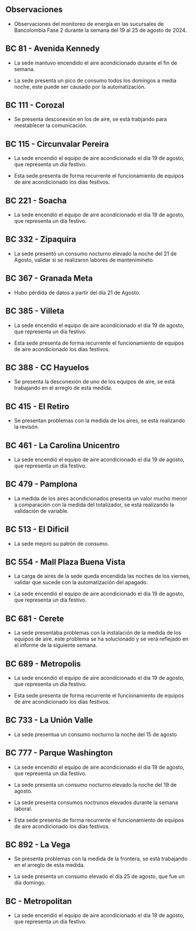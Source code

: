 ## Observaciones

<div align="right">

<!--<span style="font-size: smaller;"> Reporte semanal elaborado 02/01/2024</span> -->

</div>

- Observaciones del monitoreo de energía en las sucursales de Bancolombia Fase 2 durante la semana del 19 al 25 de agosto de 2024.

<!--## BC 73 - Pereira

- La sede apagó el sistema de aire una hora mas tarde de lo habitual.-->

<!-- ## BC 79 - La Quinta Ibague -->

 ## BC 81 - Avenida Kennedy

<!--- La sede presentó consumos nocturnos elevados durante las noches del 31 de juilo al 2 de agosto.-->

- La sede mantuvo encendido el aire acondicionado durante el fin de semana. 

- La sede presenta un pico de consumo todos los domingos a media noche, este puede ser causado por la automatización.


## BC 111 - Corozal

- Se presenta desconexión en los de aire, se está trabjando para reestablecer la comunicación.

<!-- - La sede presentó un consumo nocturno elevado la noche del 11 de Marzo. -->
<!-- Se corrige novedad de la carga del AA, para el 2 de mayo se puede tomar sede como referencia. Carga del aire era muy pequeña -->


## BC 115 - Circunvalar Pereira

<!-- - La sede mejoró su patrón de consumo.-->

- La sede encendió el equipo de aire acondicionado el dia 19 de agosto, que representa un día festivo.

- Esta sede presenta de forma recurrente el funcionamiento de equipos de aire acondicionado los días festivos.

<!-- -El cambio que presento la sede fue porque se pusieron las cargas de los cajeros que siempre funcionan -->

<!-- - La sede modificó su patrón de consumo histórico a partir del 30 de noviembre de 2023, especialmente en lo que respecta a los consumos nocturnos.-->

<!-- Se normaliza la novedad en la carga de aire acondicionado fuera del horario laboral a partir del 25 de noviembre, lo que resultará en una disminución en el consumo de energía y se reflejará en ahorros.-->

<!--## BC 138 - Mosquera-->

## BC 221 - Soacha

- La sede encendió el equipo de aire acondicionado el dia 19 de agosto, que representa un día festivo.

<!-- ## BC 265 Valle de Lili

- La sede apagó los equipos de aire en una hora más tarde de lo normal respecto a la línea base.-->


## BC 332 - Zipaquira

- La sede presentó un consumo nocturno elevado la noche del 21 de Agosto, validar si se realizaron labores de mantenimineto.

## BC 367 - Granada Meta 

- Hubo pérdida de datos a partir del día 21 de Agosto.

<!--## BC 384 - Anapoima 

- Los días miércoles la sede apaga a el aire acondicionado a las 20:00 horas se sugiere realizar el apagado al igual que los otros días cuya hora es a las 19:00 horas.-->

## BC 385 - Villeta

- La sede encendió el equipo de aire acondicionado el dia 19 de agosto, que representa un día festivo.

- Esta sede presenta de forma recurrente el funcionamiento de equipos de aire acondicionado los días festivos.

## BC 388 - CC Hayuelos

- Se presenta la desconexión de uno de los equipos de aire, se está trabajando en el arreglo de esta medida.

## BC 415 - El Retiro

- Se presentan problemas con la medida de los aires, se está realizando la revisón.

## BC 461 - La Carolina Unicentro

- La sede encendió el equipo de aire acondicionado el dia 19 de agosto, que representa un día festivo.

<!-- ## BC 478 - Mix Vía 40 

- La sede presenta un consumos nocturnos elevados durante la semana, el sistema de aires no fue apagado durante las noches de días laborales, validar la razón.-->

## BC 479 - Pamplona

- La medida de los aires acondicionados presenta un valor mucho menor a comparación con la medida del totalizador, se está realizando la validación de variable.

## BC 513 - El Dificil 

- La sede mejoró su patrón de consumo.

<!--- La sede presentó consumos elevados los días que representan fin de semana. -->

<!-- - Para la sede se debe validar la instalación de las medidas de los equipos de aire.-->

<!-- - La sede presenta un patrón de consumo irregular, manteniendo el aire encendido en horas nocturnas.-->


<!-- ## BC 516 - Santa Marta

- La sede apagó los equipos de aire horas más tarde de lo normal comparado con la línea base, validar la automatización de los equipos.-->

<!-- ## BC 517 - El Rodadero 

- La sede presenta un consumo nocturno la noche del 30 de julio, validar si se realizaron labores operativas.-->

 ## BC 554 - Mall Plaza Buena Vista

- La carga de aires de la sede queda encendida las noches de los viernes, validar que sucede con la automatización del apagado.

- La sede encendió el equipo de aire acondicionado el dia 19 de agosto, que representa un día festivo.

<!-- - La sede presenta un patrón de consumo irregular los días 5 y 6 de julio-->

<!-- - La sede presenta un conumo elevado el día 7 de julio que due domingo.-->

<!--## BC 583 - Riosucio

- El patrón de consumo en los fines de semana mejoró. -->

<!-- ## BC 619 - Plaza del Bosque Ibague-->


## BC 681 - Cerete

- La sede presentaba problemas con la instalación de la medida de los equipos de aire. este problema se ha solucionado y se verá reflejado en el informe de la siguiente semana.

<!-- - Se está validando la instalación de los equipos de medida del aire acondicionado.

- La sede normalizó su patrón de consumo.-->

<!-- ## BC 687 - Planeta Rica

<!-- - La sede presentó un consumo elevedo durante el fin de semana, el aire acondicionado se enciende de manera parcial, validar si se debe a alguna actividad operativa. -->
<!-- - La sede presentó una desconexión de la medida el día 18 de junio, y se reestableció la comunicación el día 21 de junio. -->

## BC 689 - Metropolis 

- La sede encendió el equipo de aire acondicionado el dia 19 de agosto, que representa un día festivo.

- Esta sede presenta de forma recurrente el funcionamiento de equipos de aire acondicionado los días festivos.

## BC 733 - La Unión Valle

- La sede presentua un consumo nocturno la noche del 15 de agosto

<!-- - La sede presenta altos consumos nocturnos durante toda la semana. -->
<!-- ## BC 772 - Caicedonia

- La sede presenta consumos nocturnos elevados durante toda la semana laboral, verficar si fue por problemas en la automatización. -->

<!-- ## BC 775 - Bulevar 54

- El consumo de la sede fue mayor al de la línea base duramnte la semana, probablemente sea causado por el clima.-->

 ## BC 777 - Parque Washington 

- La sede encendió el equipo de aire acondicionado el dia 19 de agosto, que representa un día festivo.

- La sede presenta un consumo nocturno elevado la noche del 19 de agosto.

- La sede presenta consumos noctrunos elevados durante la semana laboral.

- Esta sede presenta de forma recurrente el funcionamiento de equipos de aire acondicionado los días festivos.

<!-- ## BC 781 - Prado Plaza

- La sede apagó los equipos de aire en una hora más tarde de lo normal respecto a la línea base.-->

<!-- ## BC 802 - Puerto Lopez 

- La sede presenta un pico de consumo el sábado en la mañana.-->

## BC 892 - La Vega

- Se presenta problemas con la medida de la frontera, se está trabajando en el arreglo de esta medida.

- La sede presenta un consumo elevado el día 25 de agosto, que fue un día domingo.

## BC - Metropolitan

- La sede encendió el equipo de aire acondicionado el dia 19 de agosto, que representa un día festivo.
